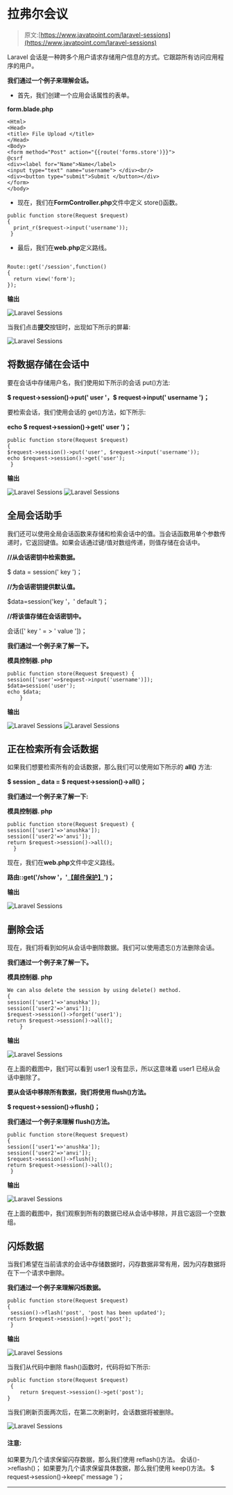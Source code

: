 # 拉弗尔会议

> 原文:[https://www.javatpoint.com/laravel-sessions](https://www.javatpoint.com/laravel-sessions)

Laravel 会话是一种跨多个用户请求存储用户信息的方式。它跟踪所有访问应用程序的用户。

**我们通过一个例子来理解会话。**

*   首先，我们创建一个应用会话属性的表单。

**form.blade.php**

```
<Html>
<Head>
<title> File Upload </title>
</Head>
<Body>
<form method="Post" action="{{route('forms.store')}}">
@csrf
<div><label for="Name">Name</label>
<input type="text" name="username"> </div><br/>
<div><button type="submit">Submit </button></div>
</form>
</body>

```

*   现在，我们在**FormController.php**文件中定义 store()函数。

```
public function store(Request $request)
{
  print_r($request->input('username'));
 }

```

*   最后，我们在**web.php**定义路线。

```

Route::get('/session',function()
{
  return view('form');
});

```

**输出**

![Laravel Sessions](../Images/87d56ec55ce270a980bb0f8db95a85d0.png)

当我们点击**提交**按钮时，出现如下所示的屏幕:

![Laravel Sessions](../Images/dcbac3ab4942469560ea8af7d22fb7e7.png)

## 将数据存储在会话中

要在会话中存储用户名，我们使用如下所示的会话 put()方法:

**$ request->session()->put(' user '，$ request->input(' username ')；**

要检索会话，我们使用会话的 get()方法，如下所示:

**echo $ request->session()->get(' user ')；**

```
public function store(Request $request)
{
$request->session()->put('user', $request->input('username'));
echo $request->session()->get('user'); 
 }

```

**输出**

![Laravel Sessions](../Images/e5ca9b87500b305250f5b1134581e52b.png)
![Laravel Sessions](../Images/fce69e5bfff8b78ef4f3316bbb3671b4.png)

## 全局会话助手

我们还可以使用全局会话函数来存储和检索会话中的值。当会话函数用单个参数传递时，它返回键值。如果会话通过键/值对数组传递，则值存储在会话中。

**//从会话密钥中检索数据。**

$ data = session(' key ')；

**//为会话密钥提供默认值。**

$data=session('key '，' default ')；

**//将该值存储在会话密钥中。**

会话([' key ' = > ' value '])；

**我们通过一个例子来了解一下。**

**模具控制器. php**

```
public function store(Request $request) {
session(['user'=>$request->input('username')]);
$data=session('user');
echo $data;
    }

```

**输出**

![Laravel Sessions](../Images/20be9a3aa99f305ee86baa805d43fe0b.png)
![Laravel Sessions](../Images/a238f3c3a95777bafecda31ebcea28ac.png)

## 正在检索所有会话数据

如果我们想要检索所有的会话数据，那么我们可以使用如下所示的 **all()** 方法:

**$ session _ data = $ request->session()->all()；**

**我们通过一个例子来了解一下:**

**模具控制器. php**

```
public function store(Request $request) {
session(['user1'=>'anushka']);
session(['user2'=>'anvi']);
return $request->session()->all();
  }

```

现在，我们在**web.php**文件中定义路线。

**路由::get('/show '，'[【邮件保护】](/cdn-cgi/l/email-protection)')；**

**输出**

![Laravel Sessions](../Images/f1429e3fe1df1be51759341987341f11.png)

## 删除会话

现在，我们将看到如何从会话中删除数据。我们可以使用遗忘()方法删除会话。

**我们通过一个例子来了解一下。**

**模具控制器. php**

```
We can also delete the session by using delete() method.
{
session(['user1'=>'anushka']);
session(['user2'=>'anvi']);
$request->session()->forget('user1');
return $request->session()->all();
    }

```

**输出**

![Laravel Sessions](../Images/a6ca4294dc7cefff0be992aeeb31adb8.png)

在上面的截图中，我们可以看到 user1 没有显示，所以这意味着 user1 已经从会话中删除了。

**要从会话中移除所有数据，我们将使用 flush()方法。**

**$ request->session()->flush()；**

**我们通过一个例子来理解 flush()方法。**

```
public function store(Request $request)
{
session(['user1'=>'anushka']);
session(['user2'=>'anvi']);
$request->session()->flush();
return $request->session()->all();
 }

```

**输出**

![Laravel Sessions](../Images/5877ba7853d01acde6b4ca0c5c53a26a.png)

在上面的截图中，我们观察到所有的数据已经从会话中移除，并且它返回一个空数组。

## 闪烁数据

当我们希望在当前请求的会话中存储数据时，闪存数据非常有用，因为闪存数据将在下一个请求中删除。

**我们通过一个例子来理解闪烁数据。**

```
public function store(Request $request)
{
 session()->flash('post', 'post has been updated');
return $request->session()->get('post');
 }

```

**输出**

![Laravel Sessions](../Images/ac74687afe72ce1ee689c21132a789d8.png)

当我们从代码中删除 flash()函数时，代码将如下所示:

```
public function store(Request $request)
 {
    return $request->session()->get('post');
}

```

当我们刷新页面两次后，在第二次刷新时，会话数据将被删除。

![Laravel Sessions](../Images/c7c90cae4dbd68454064fc6a97e8b02c.png)

#### 注意:
如果要为几个请求保留闪存数据，那么我们使用 reflash()方法。
会话()->reflash()；
如果要为几个请求保留具体数据，那么我们使用 keep()方法。
$ request->session()->keep(' message ')；

* * *